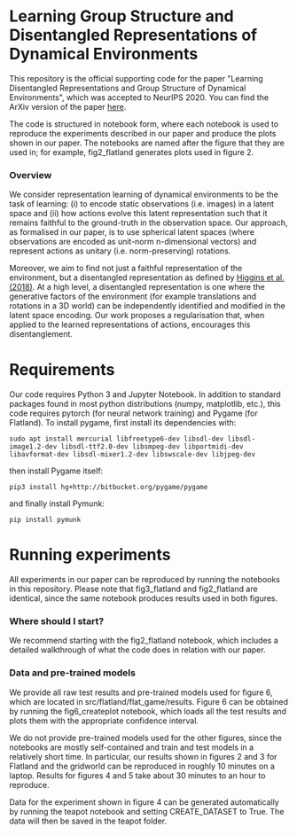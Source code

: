 # Learning Group Structure and Disentangled Representations of Dynamical Environments

This repository is the official supporting code for the paper "Learning Disentangled Representations and Group Structure of Dynamical Environments", which was accepted to NeurIPS 2020. You can find the ArXiv version of the paper <a href="https://arxiv.org/abs/2002.06991">here</a>.

The code is structured in notebook form, where each notebook is used to reproduce the experiments described in our paper and produce the plots shown in our paper. The notebooks are named after the figure that they are used in; for example, fig2_flatland generates plots used in figure 2. 

### Overview 

We consider representation learning of dynamical environments to be the task of learning: (i) to encode static observations (i.e. images) in a latent space and (ii) how actions evolve this latent representation such that it remains faithful to the ground-truth in the observation space. Our approach, as formalised in our paper, is to use spherical latent spaces (where observations are encoded as unit-norm n-dimensional vectors) and represent actions as unitary (i.e. norm-preserving) rotations.

Moreover, we aim to find not just a faithful representation of the environment, but a disentangled representation as defined by <a href="https://arxiv.org/abs/1812.02230">Higgins et al. (2018)</a>. At a high level, a disentangled representation is one where the generative factors of the environment (for example translations and rotations in a 3D world) can be independently identified and modified in the latent space encoding. Our work proposes a regularisation that, when applied to the learned representations of actions, encourages this disentanglement.

# Requirements

Our code requires Python 3 and Jupyter Notebook. In addition to standard packages found in most python distributions (numpy, matplotlib, etc.), this code requires pytorch (for neural network training) and Pygame (for Flatland). To install pygame, first install its dependencies with:

`sudo apt install mercurial libfreetype6-dev libsdl-dev libsdl-image1.2-dev libsdl-ttf2.0-dev libsmpeg-dev libportmidi-dev libavformat-dev libsdl-mixer1.2-dev libswscale-dev libjpeg-dev`

then install Pygame itself:

`pip3 install hg+http://bitbucket.org/pygame/pygame`

and finally install Pymunk:

`pip install pymunk`

# Running experiments

All experiments in our paper can be reproduced by running the notebooks in this repository. Please note that fig3_flatland and fig2_flatland are identical, since the same notebook produces results used in both figures.

### Where should I start?

We recommend starting with the fig2_flatland notebook, which includes a detailed walkthrough of what the code does in relation with our paper.

### Data and pre-trained models

We provide all raw test results and pre-trained models used for figure 6, which are located in src/flatland/flat_game/results. Figure 6 can be obtained by running the fig6_createplot notebook, which loads all the test results and plots them with the appropriate confidence interval.

We do not provide pre-trained models used for the other figures, since the notebooks are mostly self-contained and train and test models in a relatively short time. In particular, our results shown in figures 2 and 3 for Flatland and the gridworld can be reproduced in roughly 10 minutes on a laptop. Results for figures 4 and 5 take about 30 minutes to an hour to reproduce.

Data for the experiment shown in figure 4 can be generated automatically by running the teapot notebook and setting CREATE_DATASET to True. The data will then be saved in the teapot folder.
